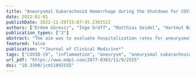```yaml
---
title: "Aneurysmal Subarachnoid Hemorrhage during the Shutdown for COVID-19"
date: 2022-01-01
publishDate: 2022-11-29T15:07:45.230151Z
authors: ["Erdem Güresir", "Ingo Gräff", "Matthias Seidel", "Hartmut Bauer", "Christoph Coch", "Christian Diepenseifen", "Christian Dohmen", "Susanne Engels", "Alexis Hadjiathanasiou", "Ulrich Heister", "Inge Heyer", "Tim Lampmann", "Sebastian Paus", "Gabor Petzold", "Dieter Pöhlau", "Christian Putensen", "Matthias Schneider", "Patrick Schuss", "Jochen Textor", "Markus Velten", "Johannes Wach", "Thomas Welchowski", "Hartmut Vatter"]
publication_types: ["2"]
abstract: "The aim was to evaluate hospitalization rates for aneurysmal subarachnoid hemorrhage (SAH) within an interdisciplinary multicenter neurovascular network (NVN) during the shutdown for the COVID-19 pandemic along with its modifiable risk factors. In this multicenter study, admission rates for SAH were compared for the period of the shutdown for the COVID-19 pandemic in Germany (calendar weeks (cw) 12 to 16, 2020), the periods before (cw 6–11) and after the shutdown (cw 17–21 and 22–26, 2020), as well as with the corresponding cw in the years 2015–2019. Data on all-cause and pre-hospital mortality within the area of the NVN were retrieved from the Department of Health, and the responsible emergency medical services. Data on known triggers for systemic inflammation, e.g., respiratory viruses and air pollution, were analyzed. Hospitalizations for SAH decreased during the shutdown period to one-tenth within the multicenter NVN. There was a substantial decrease in acute respiratory illness rates, and of air pollution during the shutdown period. The implementation of public health measures, e.g., contact restrictions and increased personal hygiene during the shutdown, might positively influence modifiable risk factors, e.g., systemic inflammation, leading to a decrease in the incidence of SAH."
featured: false
publication: "*Journal of Clinical Medicine*"
tags: ["COVID-19", "inflammation", "aneurysm", "aneurysmal subarachnoid hemorrhage", "neurosurgery", "Poisson regression", "stroke"]
url_pdf: "https://www.mdpi.com/2077-0383/11/9/2555"
doi: "10.3390/jcm11092555"
---
```


